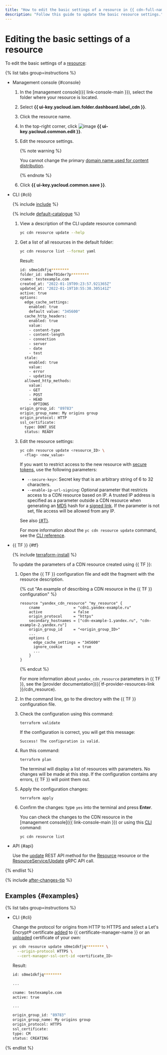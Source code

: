 ```yaml
---
title: "How to edit the basic settings of a resource in {{ cdn-full-name }}"
description: "Follow this guide to update the basic resource settings."
---
```


# Editing the basic settings of a resource

To edit the basic settings of a [resource](../../concepts/resource.md):

{% list tabs group=instructions %}

- Management console {#console}

   1. In the [management console]({{ link-console-main }}), select the folder where your resource is located.

   1. Select **{{ ui-key.yacloud.iam.folder.dashboard.label_cdn }}**.

   1. Click the resource name.

   1. In the top-right corner, click ![image](../../../_assets/console-icons/pencil.svg) **{{ ui-key.yacloud.common.edit }}**.

   1. Edit the resource settings.

      {% note warning %}

      You cannot change the primary [domain name used for content distribution](../../concepts/resource.md#hostnames).

      {% endnote %}

   1. Click **{{ ui-key.yacloud.common.save }}**.

- CLI {#cli}

   {% include [include](../../../_includes/cli-install.md) %}

   {% include [default-catalogue](../../../_includes/default-catalogue.md) %}

   1. View a description of the CLI update resource command:

      ```bash
      yc cdn resource update --help
      ```

   1. Get a list of all resources in the default folder:

      ```bash
      yc cdn resource list --format yaml
      ```

      Result:

      ```bash
      id: s0me1dkfjq********
      folder_id: s0mef01der7p********
      cname: testexample.com
      created_at: "2022-01-19T09:23:57.921365Z"
      updated_at: "2022-01-19T10:55:30.305141Z"
      active: true
      options:
        edge_cache_settings:
          enabled: true
          default value: "345600"
        cache_http_headers:
          enabled: true
          value:
          - content-type
          - content-length
          - connection
          - server
          - date
          - test
        stale:
          enabled: true
          value:
          - error
          - updating
        allowed_http_methods:
          value:
          - GET
          - POST
          - HEAD
          - OPTIONS
      origin_group_id: "89783"
      origin_group_name: My origins group
      origin_protocol: HTTP
      ssl_certificate:
        type: DONT_USE
        status: READY
      ```

   1. Edit the resource settings:

      ```bash
      yc cdn resource update <resource_ID> \
        <flag> <new_value>
      ```

      If you want to restrict access to the new resource with [secure tokens](../../concepts/secure-tokens.md), use the following parameters:
      * `--secure-key>`: Secret key that is an arbitrary string of 6 to 32 characters.
      * `--enable-ip-url-signing`: Optional parameter that restricts access to a CDN resource based on IP. A trusted IP address is specified as a parameter outside a CDN resource when generating an [MD5](https://en.wikipedia.org/wiki/MD5) hash for a [signed link](../../concepts/secure-tokens.md#protected-link). If the parameter is not set, file access will be allowed from any IP.

      See also [{#T}](./enable-secure-token.md).

      For more information about the `yc cdn resource update` command, see the [CLI reference](../../../cli/cli-ref/managed-services/cdn/resource/update.md).

- {{ TF }} {#tf}

   {% include [terraform-install](../../../_includes/terraform-install.md) %}

   To update the parameters of a CDN resource created using {{ TF }}:

   1. Open the {{ TF }} configuration file and edit the fragment with the resource description.

      {% cut "An example of describing a CDN resource in the {{ TF }} configuration" %}

      ```hcl
      resource "yandex_cdn_resource" "my_resource" {
          cname               = "cdn1.yandex-example.ru"
          active              = false
          origin_protocol     = "https"
          secondary_hostnames = ["cdn-example-1.yandex.ru", "cdn-example-2.yandex.ru"]
          origin_group_id     = "<origin_group_ID>"
          ...
          options {
            edge_cache_settings = "345600"
            ignore_cookie       = true
            ...
          }
      }
      ```

      {% endcut %}

      For more information about `yandex_cdn_resource` parameters in {{ TF }}, see the [provider documentation]({{ tf-provider-resources-link }}/cdn_resource).

   1. In the command line, go to the directory with the {{ TF }} configuration file.

   1. Check the configuration using this command:
      ```
      terraform validate
      ```

      If the configuration is correct, you will get this message:

      ```
      Success! The configuration is valid.
      ```

   1. Run this command:
      ```
      terraform plan
      ```

      The terminal will display a list of resources with parameters. No changes will be made at this step. If the configuration contains any errors, {{ TF }} will point them out.

   1. Apply the configuration changes:
      ```
      terraform apply
      ```

   1. Confirm the changes: type `yes` into the terminal and press **Enter**.

      You can check the changes to the CDN resource in the [management console]({{ link-console-main }}) or using this [CLI](../../../cli/quickstart.md) command:

      ```
      yc cdn resource list
      ```

- API {#api}

   Use the [update](../../api-ref/Resource/update.md) REST API method for the [Resource](../../api-ref/Resource/index.md) resource or the [ResourceService/Update](../../api-ref/grpc/resource_service.md#Update) gRPC API call.

{% endlist %}

{% include [after-changes-tip](../../../_includes/cdn/after-changes-tip.md) %}

## Examples {#examples}

{% list tabs group=instructions %}

- CLI {#cli}

   Change the protocol for origins from HTTP to HTTPS and select a Let's Encrypt® certificate [added](../../../certificate-manager/operations/managed/cert-create.md) to {{ certificate-manager-name }} or an [uploaded](../../../certificate-manager/operations/import/cert-create.md) certificate of your own:

   ```bash
   yc cdn resource update s0me1dkfjq******** \
     --origin-protocol HTTPS \
     --cert-manager-ssl-cert-id <certificate_ID>
   ```

   Result:

   ```bash
   id: s0me1dkfjq********

   ...

   cname: testexample.com
   active: true

   ...

   origin_group_id: "89783"
   origin_group_name: My origins group
   origin_protocol: HTTPS
   ssl_certificate:
   type: CM
   status: CREATING
   ```

{% endlist %}
